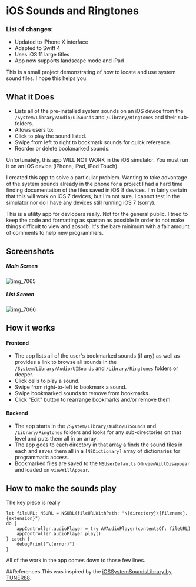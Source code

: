 iOS Sounds and Ringtones
=====================

### List of changes:
* Updated to iPhone X interface
* Adapted to Swift 4
* Uses iOS 11 large titles
* App now supports landscape mode and iPad

This is a small project demonstrating of how to locate and use system sound files.  I hope this helps you.

## What it Does
- Lists all of the pre-installed system sounds on an iOS device from the `/System/Library/Audio/UISounds` and `/Library/Ringtones` and their sub-folders.
- Allows users to:
 - Click to play the sound listed.
 - Swipe from left to right to bookmark sounds for quick reference.
 - Reorder or delete bookmarked sounds.

Unfortunately, this app WILL NOT WORK in the iOS simulator.  You must run it on an iOS device (iPhone, iPad, iPod Touch).

I created this app to solve a particular problem.  Wanting to take advantage of the system sounds already in the phone for a project I had a hard time finding documentation of the files saved in iOS 8 devices.  I'm fairly certain that this will work on iOS 7 devices, but I'm not sure.  I cannot test in the simulator nor do I have any devices still running iOS 7 (sorry).

This is a utility app for devlopers really.  Not for the general public.  I tried to keep the code and formatting as spartan as possible in order to not make things difficult to view and absorb.  It's the bare minimum with a fair amount of comments to help new programmers.

## Screenshots
##### Main Screen
![img_7065](https://cloud.githubusercontent.com/assets/5307697/14158849/85cdfeb6-f6a0-11e5-8e79-63331f69ba0c.PNG)

##### List Screen
![img_7066](https://cloud.githubusercontent.com/assets/5307697/14158854/8825acae-f6a0-11e5-97df-70d9d38ccd54.PNG    )

## How it works
#### Frontend
- The app lists all of the user's bookmarked sounds (if any) as well as provides a link to browse all sounds in the `/System/Library/Audio/UISounds` and `/Library/Ringtones` folders or deeper.
- Click cells to play a sound.
- Swipe from right-to-left to bookmark a sound.
- Swipe bookmarked sounds to remove from bookmarks.
- Click "Edit" button to rearrange bookmarks and/or remove them.

#### Backend
- The app starts in the `/System/Library/Audio/UISounds` and `/Library/Ringtones` folders and looks for any sub-directories on that level and puts them all in an array.  
- The app goes to each directory in that array a finds the sound files in each and saves them all in a `[NSDictionary]` array of dictionaries for programmatic access.
- Bookmarked files are saved to the `NSUserDefaults` on `viewWillDisappear` and loaded on `viewWillAppear`.


## How to make the sounds play
The key piece is really
````
let fileURL: NSURL = NSURL(fileURLWithPath: "\{directory}\{filename}.{extension}")
do {
    appController.audioPlayer = try AVAudioPlayer(contentsOf: fileURL)
    appController.audioPlayer.play()
} catch {
    debugPrint("\(error)")
}
````
All of the work in the app comes down to those few lines.

##References
This was inspired by the [iOSSystemSoundsLibrary by TUNER88](https://github.com/TUNER88/iOSSystemSoundsLibrary).
